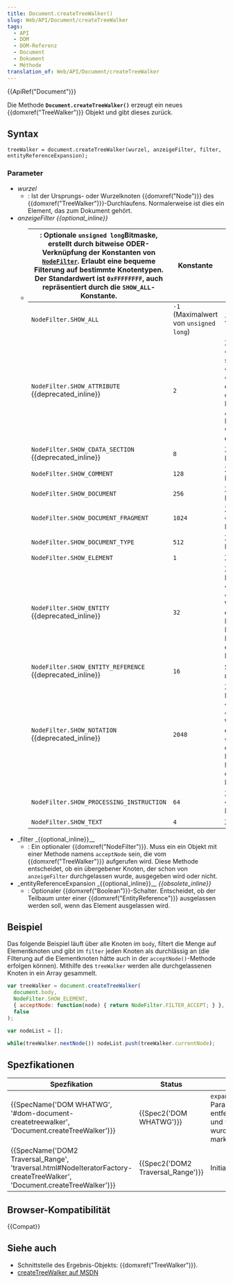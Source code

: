 ```yaml
---
title: Document.createTreeWalker()
slug: Web/API/Document/createTreeWalker
tags:
  - API
  - DOM
  - DOM-Referenz
  - Document
  - Dokument
  - Méthode
translation_of: Web/API/Document/createTreeWalker
---
```

{{ApiRef("Document")}}

Die Methode **`Document.createTreeWalker()`** erzeugt ein neues {{domxref("TreeWalker")}} Objekt und gibt dieses zurück.

## Syntax

    treeWalker = document.createTreeWalker(wurzel, anzeigeFilter, filter, entityReferenceExpansion);

### Parameter

- _wurzel_
  - : Ist der Ursprungs- oder Wurzelknoten {{domxref("Node")}} des {{domxref("TreeWalker")}}-Durchlaufens. Normalerweise ist dies ein Element, das zum Dokument gehört.
- _anzeigeFilter {{optional_inline}}_
  - | : Optionale `unsigned long`Bitmaske, erstellt durch bitweise ODER-Verknüpfung der Konstanten von [`NodeFilter`](http://www.w3.org/TR/DOM-Level-2-Traversal-Range/traversal.html#Traversal-NodeFilter). Erlaubt eine bequeme Filterung auf bestimmte Knotentypen. Der Standardwert ist `0xFFFFFFFF`, auch repräsentiert durch die `SHOW_ALL`-Konstante. | Konstante                              | numerischer Wert                                                                                                                                                                                                                                                                                                                                                                                                                   | Beschreibung |
    | ------------------------------------------------------------------------------------------------------------------------------------------------------------------------------------------------------------------------------------------------------------------------------------------------------------------------------------------------------ | -------------------------------------- | ---------------------------------------------------------------------------------------------------------------------------------------------------------------------------------------------------------------------------------------------------------------------------------------------------------------------------------------------------------------------------------------------------------------------------------- | ------------ |
    | `NodeFilter.SHOW_ALL`                                                                                                                                                                                                                                                                                                                                  | `-1` (Maximalwert von `unsigned long`) | Zeigt alle Knoten.                                                                                                                                                                                                                                                                                                                                                                                                                 |
    | `NodeFilter.SHOW_ATTRIBUTE` {{deprecated_inline}}                                                                                                                                                                                                                                                                                               | `2`                                    | Zeigt Attribut-Knoten {{domxref("Attr")}}. Das ist nur sinnvoll, wenn der {{domxref("TreeWalker")}} mit einem {{domxref("Attr")}}-Knoten als Wurzel erzeugt wird. In diesem Fall erscheint der Attribut-Knoten an der ersten Position bei der Durchquerung. Da Attribute nie Kind-Knoten anderer Knoten sind, erscheinen sie nicht, wenn der Dokumentenbaum durchlaufen wird.                                     |
    | `NodeFilter.SHOW_CDATA_SECTION` {{deprecated_inline}}                                                                                                                                                                                                                                                                                           | `8`                                    | Zeigt {{domxref("CDATASection")}}-Knoten.                                                                                                                                                                                                                                                                                                                                                                                 |
    | `NodeFilter.SHOW_COMMENT`                                                                                                                                                                                                                                                                                                                              | `128`                                  | Zeigt {{domxref("Comment")}}-Knoten.                                                                                                                                                                                                                                                                                                                                                                                         |
    | `NodeFilter.SHOW_DOCUMENT`                                                                                                                                                                                                                                                                                                                             | `256`                                  | Zeigt {{domxref("Document")}}-Knoten.                                                                                                                                                                                                                                                                                                                                                                                     |
    | `NodeFilter.SHOW_DOCUMENT_FRAGMENT`                                                                                                                                                                                                                                                                                                                    | `1024`                                 | Zeigt {{domxref("DocumentFragment")}}-Knoten.                                                                                                                                                                                                                                                                                                                                                                             |
    | `NodeFilter.SHOW_DOCUMENT_TYPE`                                                                                                                                                                                                                                                                                                                        | `512`                                  | Zeigt {{domxref("DocumentType")}}-Knoten.                                                                                                                                                                                                                                                                                                                                                                                 |
    | `NodeFilter.SHOW_ELEMENT`                                                                                                                                                                                                                                                                                                                              | `1`                                    | Zeigt {{domxref("Element")}}-Knoten.                                                                                                                                                                                                                                                                                                                                                                                         |
    | `NodeFilter.SHOW_ENTITY` {{deprecated_inline}}                                                                                                                                                                                                                                                                                                  | `32`                                   | Zeigt {{domxref("Entity")}}-Knoten. Dies ist nur sinnvoll, wenn ein {{domxref("TreeWalker")}} mit einem {{domxref("Entity")}}-Knoten als Wurzel erzeugt wird. In diesem Fall erscheint der {{domxref("Entity")}}-Knoten an der ersten Position bei der Durchquerung. Da Entity-Knoten nie Kind-Knoten anderer Knoten sind, erscheinen sie nicht, wenn der Dokumentenbaum durchlaufen wird.             |
    | `NodeFilter.SHOW_ENTITY_REFERENCE` {{deprecated_inline}}                                                                                                                                                                                                                                                                                        | `16`                                   | Shows {{domxref("EntityReference")}} nodes.                                                                                                                                                                                                                                                                                                                                                                              |
    | `NodeFilter.SHOW_NOTATION` {{deprecated_inline}}                                                                                                                                                                                                                                                                                                | `2048`                                 | Zeigt {{domxref("Notation")}}-Knoten. Dies ist nur sinnvoll, wenn ein {{domxref("TreeWalker")}} mit einem {{domxref("Notation")}}-Knoten als Wurzel erzeugt wird. In diesem Fall erscheint der {{domxref("Notation")}}-Knoten an der ersten Position bei der Durchquerung. Da Entity-Knoten nie Kind-Knoten anderer Knoten sind, erscheinen sie nicht, wenn der Dokumentenbaum durchlaufen wird. |
    | `NodeFilter.SHOW_PROCESSING_INSTRUCTION`                                                                                                                                                                                                                                                                                                               | `64`                                   | Zeigt {{domxref("ProcessingInstruction")}}-Knoten.                                                                                                                                                                                                                                                                                                                                                                     |
    | `NodeFilter.SHOW_TEXT`                                                                                                                                                                                                                                                                                                                                 | `4`                                    | Zeigt {{domxref("Text")}}-Knoten.                                                                                                                                                                                                                                                                                                                                                                                             |
- _filter _{{optional_inline}}\_\_
  - : Ein optionaler {{domxref("NodeFilter")}}. Muss ein ein Objekt mit einer Methode namens `acceptNode` sein, die vom {{domxref("TreeWalker")}} aufgerufen wird. Diese Methode entscheidet, ob ein übergebener Knoten, der schon von `anzeigeFilter` durchgelassen wurde, ausgegeben wird oder nicht.
- _entityReferenceExpansion _{{optional_inline}}\_\_ _{{obsolete_inline}}_
  - : Optionaler {{domxref("Boolean")}}-Schalter. Entscheidet, ob der Teilbaum unter einer {{domxref("EntityReference")}} ausgelassen werden soll, wenn das Element ausgelassen wird.

## Beispiel

Das folgende Beispiel läuft über alle Knoten im `body`, filtert die Menge auf Elementknoten und gibt im `filter` jeden Knoten als durchlässig an (die Filterung auf die Elementknoten hätte auch in der `acceptNode()`-Methode erfolgen können).
Mithilfe des `treeWalker` werden alle durchgelassenen Knoten in ein Array gesammelt.

```js
var treeWalker = document.createTreeWalker(
  document.body,
  NodeFilter.SHOW_ELEMENT,
  { acceptNode: function(node) { return NodeFilter.FILTER_ACCEPT; } },
  false
);

var nodeList = [];

while(treeWalker.nextNode()) nodeList.push(treeWalker.currentNode);
```

## Spezfikationen

| Spezfikation                                                                                                                                                     | Status                                       | Bemerkung                                                                                                             |
| ---------------------------------------------------------------------------------------------------------------------------------------------------------------- | -------------------------------------------- | --------------------------------------------------------------------------------------------------------------------- |
| {{SpecName('DOM WHATWG', '#dom-document-createtreewalker', 'Document.createTreeWalker')}}                                         | {{Spec2('DOM WHATWG')}}             | `expandEntityReferences`-Parameter wurde entfernt. `whatToShow`- und `filter`-Parameter wurden als optional markiert. |
| {{SpecName('DOM2 Traversal_Range', 'traversal.html#NodeIteratorFactory-createTreeWalker', 'Document.createTreeWalker')}} | {{Spec2('DOM2 Traversal_Range')}} | Initiale Definition                                                                                                   |

## Browser-Kompatibilität

{{Compat}}

## Siehe auch

- Schnittstelle des Ergebnis-Objekts: {{domxref("TreeWalker")}}.
- [createTreeWalker auf MSDN](<http://msdn.microsoft.com/en-us/library/ie/ff975302(v=vs.85).aspx>)
